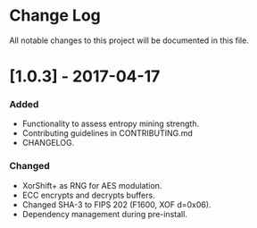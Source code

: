 # Change Log
All notable changes to this project will be documented in this file.

# [1.0.3] - 2017-04-17
### Added
- Functionality to assess entropy mining strength.
- Contributing guidelines in CONTRIBUTING.md
- CHANGELOG.

### Changed
- XorShift+ as RNG for AES modulation.
- ECC encrypts and decrypts buffers.
- Changed SHA-3 to FIPS 202 (F1600, XOF d=0x06).
- Dependency management during pre-install.
